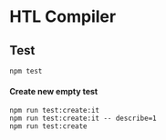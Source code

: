 # HTL Compiler

## Test

```
npm test
```

#### Create new empty test

```
npm run test:create:it
npm run test:create:it -- describe=1
npm run test:create
```

